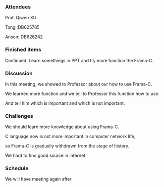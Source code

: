 ### Attendees

Prof. Qiwen XU

Tong :DB625785

Anson: DB626242



### Finished items

Continued: Learn somethings in PPT and try more function the Frama-C.



### Discussion

In this meeting, we showed to Professor about our  how to use Frama-C. 

We learned more function and we tell to Professor this function how to use.

And tell him which is important and which is not important.



### Challenges

We should learn more knowledge about using Frama-C.

C language now is not more important in computer network life,

so Frama-C is gradually withdrawn from the stage of history.

We hard to find good source in internet.



### Schedule

We will have meeting again after



